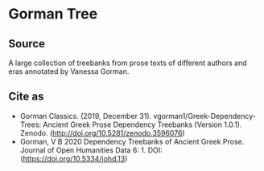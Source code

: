 # Gorman Tree

## Source

A large collection of treebanks from prose texts of different authors and eras 
annotated by Vanessa Gorman.

## Cite as

* Gorman Classics. (2019, December 31). vgorman1/Greek-Dependency-Trees: Ancient Greek Prose Dependency Treebanks (Version 1.0.1). Zenodo. (http://doi.org/10.5281/zenodo.3596076)
* Gorman, V B 2020 Dependency Treebanks of Ancient Greek Prose. Journal of Open Humanities Data 6: 1. DOI: (https://doi.org/10.5334/johd.13)



